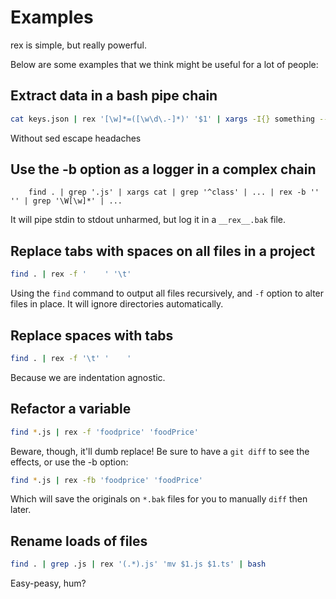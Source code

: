# Examples

rex is simple, but really powerful.

Below are some examples that we think might be useful for a lot of people:

## Extract data in a bash pipe chain

```bash
cat keys.json | rex '[\w]*=([\w\d\.-]*)' '$1' | xargs -I{} something --secret {}
```

Without sed escape headaches

## Use the -b option as a logger in a complex chain

```
    find . | grep '.js' | xargs cat | grep '^class' | ... | rex -b '' '' | grep '\W[\w]*' | ...
```

It will pipe stdin to stdout unharmed, but log it in a `__rex__.bak` file.

## Replace tabs with spaces on all files in a project

```bash
find . | rex -f '    ' '\t'
```

Using the `find` command to output all files recursively, and `-f` option to alter files in place. It will ignore directories automatically.

## Replace spaces with tabs

```bash
find . | rex -f '\t' '    '
```

Because we are indentation agnostic.

## Refactor a variable

```bash
find *.js | rex -f 'foodprice' 'foodPrice'
```

Beware, though, it'll dumb replace! Be sure to have a `git diff` to see the effects, or use the -b option:

```bash
find *.js | rex -fb 'foodprice' 'foodPrice'
```

Which will save the originals on `*.bak` files for you to manually `diff` then later.

## Rename loads of files

```bash
find . | grep .js | rex '(.*).js' 'mv $1.js $1.ts' | bash
```

Easy-peasy, hum?
